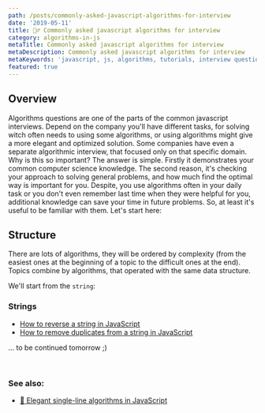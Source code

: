 ```yaml
---
path: /posts/commonly-asked-javascript-algorithms-for-interview
date: '2019-05-11'
title: 🤷‍♂️ Commonly asked javascript algorithms for interview
category: algorithms-in-js
metaTitle: Commonly asked javascript algorithms for interview
metaDescription: Commonly asked javascript algorithms for interview
metaKeywords: 'javascript, js, algorithms, tutorials, interview questions'
featured: true
---
```


## Overview

Algorithms questions are one of the parts of the common javascript interviews. Depend on the company you'll have different tasks, for solving witch often needs to using some algorithms, or using algorithms might give a more elegant and optimized solution. Some companies have even a separate algorithmic interview, that focused only on that specific domain. Why is this so important? The answer is simple. Firstly it demonstrates your common computer science knowledge. The second reason, it's checking your approach to solving general problems, and how much find the optimal way is important for you. Despite, you use algorithms often in your daily task or you don't even remember last time when they were helpful for you, additional knowledge can save your time in future problems. So, at least it's useful to be familiar with them. Let's start here:

## Structure

There are lots of algorithms, they will be ordered by complexity (from the easiest ones at the beginning of a topic to the difficult ones at the end). Topics combine by algorithms, that operated with the same data structure. 

We'll start from the ```string```:

### Strings

* [How to reverse a string in JavaScript](/posts/how-to-reverse-string-in-javascript)
* [How to remove duplicates from a string in JavaScript](/posts/how-to-remove-duplicates-from-string-in-javascript)

... to be continued tomorrow ;)

<br />

### See also:
* [🥇 Elegant single-line algorithms in JavaScript](/posts/elegant-single-line-algorithms-in-js)

<br />
<br />
<br />
